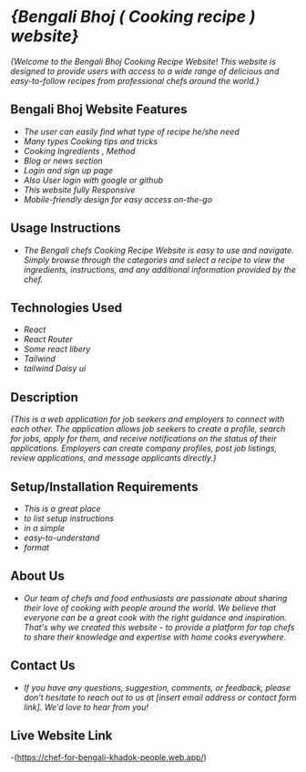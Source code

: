 # _{Bengali Bhoj ( Cooking recipe ) website}_

_{Welcome to the Bengali Bhoj Cooking Recipe Website! This website is designed to provide users with access to a wide range of delicious and easy-to-follow recipes from professional chefs around the world.}_

## Bengali Bhoj Website Features
* _The user can easily find what type of recipe he/she need_
* _Many types Cooking tips and tricks_
* _Cooking Ingredients , Method_
* _Blog or news section_
* _Login and sign up page_
* _Also User login with google or github_
* _This website fully Responsive_
* _Mobile-friendly design for easy access on-the-go_

## Usage Instructions
* _The Bengali chefs Cooking Recipe Website is easy to use and navigate. Simply browse through the categories and select a recipe to view the ingredients, instructions, and any additional information provided by the chef._

## Technologies Used
* _React_
* _React Router_
* _Some react libery_
* _Tailwind_
* _tailwind Daisy ui_

## Description

_{This is a web application for job seekers and employers to connect with each other. The application allows job seekers to create a profile, search for jobs, apply for them, and receive notifications on the status of their applications. Employers can create company profiles, post job listings, review applications, and message applicants directly.}_

## Setup/Installation Requirements

* _This is a great place_
* _to list setup instructions_
* _in a simple_
* _easy-to-understand_
* _format_

## About Us
* _Our team of chefs and food enthusiasts are passionate about sharing their love of cooking with people around the world. We believe that everyone can be a great cook with the right guidance and inspiration. That's why we created this website - to provide a platform for top chefs to share their knowledge and expertise with home cooks everywhere._

## Contact Us
* _If you have any questions, suggestion, comments, or feedback, please don't hesitate to reach out to us at [insert email address or contact form link]. We'd love to hear from you!_

## Live Website Link
-(https://chef-for-bengali-khadok-people.web.app/)